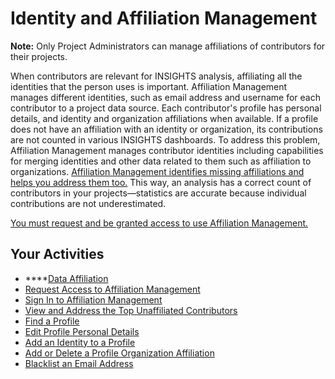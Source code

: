# Identity and Affiliation Management

**Note:** Only Project Administrators can manage affiliations of contributors for their projects.

When contributors are relevant for INSIGHTS analysis, affiliating all the identities that the person uses is important. Affiliation Management manages different identities, such as email address and username for each contributor to a project data source. Each contributor's profile has personal details, and identity and organization affiliations when available. If a profile does not have an affiliation with an identity or organization, its contributions are not counted in various INSIGHTS dashboards. To address this problem, Affiliation Management manages contributor identities including capabilities for merging identities and other data related to them such as affiliation to organizations. [Affiliation Management identifies missing affiliations and helps you address them too.](view-and-address-the-top-unaffiliated-contributors.md) This way, an analysis has a correct count of contributors in your projects—statistics are accurate because individual contributions are not underestimated.

[You must request and be granted access to use Affiliation Management.](request-access-to-affiliation-management.md)

## Your Activities

* \*\*\*\*[Data Affiliation](data-affiliation.md)
* [Request Access to Affiliation Management](request-access-to-affiliation-management.md)
* [Sign In to Affiliation Management](sign-in-to-affiliation-management.md)
* [View and Address the Top Unaffiliated Contributors](view-and-address-the-top-unaffiliated-contributors.md)
* [Find a Profile](find-a-profile.md)
* [Edit Profile Personal Details](edit-profile-personal-details.md)
* [Add an Identity to a Profile](add-or-remove-a-profile-identity.md)
* [Add or Delete a Profile Organization Affiliation](add-or-delete-a-organization-affiliation.md)
* [Blacklist an Email Address](blacklist-an-email-address.md)

